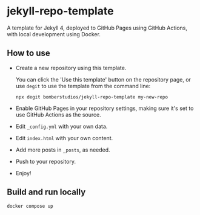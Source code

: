 # jekyll-repo-template

A template for Jekyll 4, deployed to GitHub Pages using GitHub Actions, with local development using Docker.

## How to use

- Create a new repository using this template.

  You can click the 'Use this template' button on the repository page, or use `degit` to use the template from the command line:

  ```shell
  npx degit bomberstudios/jekyll-repo-template my-new-repo
  ```

- Enable GitHub Pages in your repository settings, making sure it's set to use GitHub Actions as the source.
- Edit `_config.yml` with your own data.
- Edit `index.html` with your own content.
- Add more posts in `_posts`, as needed.
- Push to your repository.
- Enjoy!

## Build and run locally

```shell
docker compose up
```
